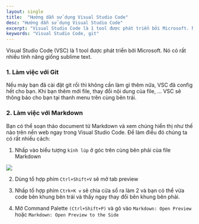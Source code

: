 ```yaml
---
layout: single
title:  "Hướng dẫn sử dụng Visual Studio Code"
desc: "Hướng dẫn sử dụng Visual Studio Code"
excerpt: "Visual Studio Code là 1 tool được phát triển bởi Microsoft. Nó có rất nhiều tính năng giống sublime text."
keywords: "Visual Studio Code, git"
---
```


Visual Studio Code (VSC) là 1 tool được phát triển bởi Microsoft. Nó có rất nhiều tính năng giống sublime text.

### 1. Làm việc với Git

Nếu máy bạn đã cài đặt git rồi thì không cần làm gì thêm nữa, VSC đã config hết cho bạn.
Khi bạn thêm mới file, thay đổi nội dung của file, ... VSC sẽ thông báo cho bạn tại thanh menu trên cùng bên trái. 

### 2. Làm việc với Markdown

Bạn có thể soạn thảo document từ Markdown và xem chúng hiển thị như thế nào trên nền web ngay trong Visual Studio Code. Để làm điều đó chúng ta có rất nhiều cách:

1. Nhấp vào biểu tượng `kính lúp` ở góc trên cùng bên phải của file Markdown

![](https://dscottraynsford.files.wordpress.com/2015/12/ss_vscode_previewbutton.png)

2. Dùng tổ hợp phím `Ctrl+Shift+V` sẽ mở tab preview

3. Nhấp tổ hợp phím `Ctrk+K v` sẽ chia cửa sổ ra làm 2 và bạn có thể vừa code bên khung bên trái và thấy ngay thay đổi bên khung bên phải.

4. Mở Command Palette `(Ctrl+Shift+P)` và gõ vào `Markdown: Open Preview` hoặc `Markdown: Open Preview to the Side`





<!-- Reference -->
[dscottraynsford]: https://dscottraynsford.wordpress.com/2015/12/19/markdown-preview-in-visual-studio-code/
[visualstudiocode]: https://code.visualstudio.com/Docs/languages/markdown#_markdown-preview